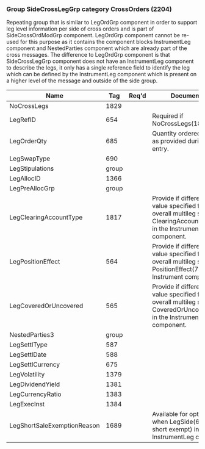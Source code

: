 ### Group SideCrossLegGrp category CrossOrders (2204)

Repeating group that is similar to LegOrdGrp component in order to support leg level information per side of cross orders and is part of SideCrossOrdModGrp component. LegOrdGrp component cannot be re-used for this purpose as it contains the component blocks InstrumentLeg component and NestedParties component which are already part of the cross messages. The difference to LegOrdGrp component is that SideCrossLegGrp component does not have an InstrumentLeg component to describe the legs, it only has a single reference field to identify the leg which can be defined by the InstrumentLeg component which is present on a higher level of the message and outside of the side group.

| Name                        | Tag   | Req'd | Documentation                                                                                                                             |
|-----------------------------|-------|----------|-------------------------------------------------------------------------------------------------------------------------------|
| NoCrossLegs                 | 1829  |       |                                                                                                                                |
| LegRefID                    | 654   |       | Required if NoCrossLegs(1829) > 0.                                                                                                        |
| LegOrderQty                 | 685   |       | Quantity ordered for this leg as provided during order entry.                                                                             |
| LegSwapType                 | 690   |       |                                                                                                                                |
| LegStipulations             | group |       |                                                                                                                                |
| LegAllocID                  | 1366  |       |                                                                                                                                |
| LegPreAllocGrp              | group |       |                                                                                                                                |
| LegClearingAccountType      | 1817  |       | Provide if different from the value specified for the overall multileg security in ClearingAccountType(1816) in the Instrument component. |
| LegPositionEffect           | 564   |       | Provide if different from the value specified for the overall multileg security in PositionEffect(77) in the Instrument component.        |
| LegCoveredOrUncovered       | 565   |       | Provide if different from the value specified for the overall multileg security in CoveredOrUncovered(203) in the Instrument component.   |
| NestedParties3              | group |       |                                                                                                                                |
| LegSettlType                | 587   |       |                                                                                                                                |
| LegSettlDate                | 588   |       |                                                                                                                                |
| LegSettlCurrency            | 675   |       |                                                                                                                                |
| LegVolatility               | 1379  |       |                                                                                                                                |
| LegDividendYield            | 1381  |       |                                                                                                                                |
| LegCurrencyRatio            | 1383  |       |                                                                                                                                |
| LegExecInst                 | 1384  |       |                                                                                                                                |
| LegShortSaleExemptionReason | 1689  |       | Available for optional use when LegSide(624) = 6(Sell short exempt) in InstrumentLeg component.                                           |

